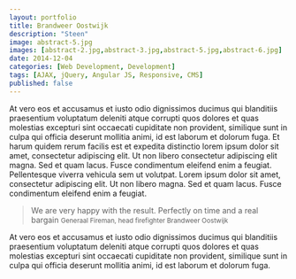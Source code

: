 ```yaml
---
layout: portfolio
title: Brandweer Oostwijk
description: "Steen"
image: abstract-5.jpg
images: [abstract-2.jpg,abstract-3.jpg,abstract-5.jpg,abstract-6.jpg]
date: 2014-12-04
categories: [Web Development, Development]
tags: [AJAX, jQuery, Angular JS, Responsive, CMS]
published: false
---
```

At vero eos et accusamus et iusto odio dignissimos ducimus qui blanditiis praesentium voluptatum deleniti atque corrupti quos dolores et quas molestias excepturi sint occaecati
cupiditate non provident, similique sunt in culpa qui officia deserunt mollitia animi, id est laborum et dolorum fuga. Et harum quidem rerum facilis est et expedita distinctio
lorem ipsum dolor sit amet, consectetur adipiscing elit. Ut non libero consectetur adipiscing elit magna. Sed et quam lacus. Fusce condimentum eleifend enim a feugiat. Pellentesque
 viverra vehicula sem ut volutpat. Lorem ipsum dolor sit amet, consectetur adipiscing elit. Ut non libero magna. Sed et quam lacus. Fusce condimentum eleifend enim a feugiat.

> We are very happy with the result. Perfectly on time and a real bargain
> <small>Generaal Fireman, head firefighter Brandweer Oostwijk</small>


At vero eos et accusamus et iusto odio dignissimos ducimus qui blanditiis praesentium voluptatum deleniti atque corrupti quos dolores et quas molestias excepturi sint occaecati
cupiditate non provident, similique sunt in culpa qui officia deserunt mollitia animi, id est laborum et dolorum fuga.
